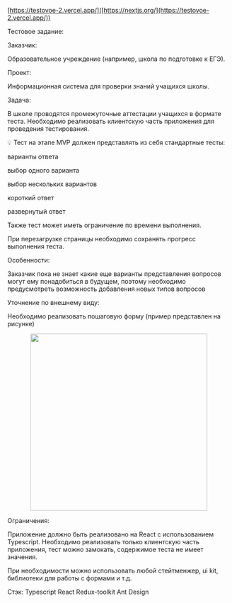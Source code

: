 [https://testovoe-2.vercel.app/]([https://nextjs.org/](https://testovoe-2.vercel.app/)) 

Тестовое задание:

Заказчик:

Образовательное учреждение (например, школа по подготовке к ЕГЭ).

Проект:

Информационная система для проверки знаний учащихся школы.

Задача:

В школе проводятся промежуточные аттестации учащихся в формате теста. Необходимо реализовать клиентскую часть приложения для проведения тестирования.

💡 Тест на этапе MVP должен представлять из себя стандартные тесты:

варианты ответа

выбор одного варианта

выбор нескольких вариантов

короткий ответ

развернутый ответ

Также тест может иметь ограничение по времени выполнения.

При перезагрузке страницы необходимо сохранять прогресс выполнения теста.

Особенности:

Заказчик пока не знает какие еще варианты представления вопросов могут ему понадобиться в будущем, поэтому необходимо предусмотреть возможность добавления новых типов вопросов

Уточнение по внешнему виду:

Необходимо реализовать пошаговую форму (пример представлен на рисунке)

<div align="center">
  <img width="400" src="https://lh6.googleusercontent.com/CJrXzoGFQg0j-TIox1emIaYHLsr-rOlpyYqwfRX64oCurKp3V9vENPbD2fEbjPCg5RDVuIWQ6RPSBGr0XfdglHRo9o53Fryd62wcl4euN5p7Bz-APBCuw9x1ftIikp5p5A=w740">
</div>

Ограничения:

Приложение должно быть реализовано на React с использованием Typescript. Необходимо реализовать только клиентскую часть приложения, тест можно замокать, содержимое теста не имеет значения.

При необходимости можно использовать любой стейтменжер, ui kit, библиотеки для работы с формами и т.д.

Стэк: Typescript React Redux-toolkit Ant Design
